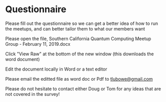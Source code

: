# Questionnaire
Please fill out the questionnaire so we can get a better idea of how to run the meetups, and can better tailor them to what our members want

Please open the file, Southern California Quantum Computing Meetup Group - February 11, 2019.docx

Click "View Raw" at the bottom of the new window (this downloads the word document)

Edit the document locally in Word or a text editor

Please email the editted file as word doc or Pdf to tlubowe@gmail.com

Please do not hesitate to contact either Doug or Tom for any ideas that are not covered in the survey!
